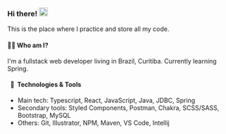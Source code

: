 ### Hi there! <img src="https://media.giphy.com/media/hvRJCLFzcasrR4ia7z/giphy.gif" width="20px">
This is the place where I practice and store all my code.

#### 👨‍💻 Who am I?
I'm a fullstack web developer living in Brazil, Curitiba. Currently learning Spring.

#### &nbsp;&nbsp;🔧&nbsp;&nbsp;Technologies & Tools
- Main tech: Typescript, React, JavaScript, Java, JDBC, Spring </br>
- Secondary tools: Styled Components, Postman, Chakra, SCSS/SASS, Bootstrap, MySQL </br>
- Others: Git, Illustrator, NPM, Maven, VS Code, Intellij </br> 

